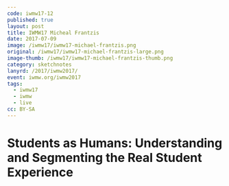```yaml
---
code: iwmw17-12
published: true
layout: post
title: IWMW17 Micheal Frantzis
date: 2017-07-09
image: /iwmw17/iwmw17-michael-frantzis.png
original: /iwmw17/iwmw17-michael-frantzis-large.png
image-thumb: /iwmw17/iwmw17-michael-frantzis-thumb.png
category: sketchnotes
lanyrd: /2017/iwmw2017/
event: iwmw.org/iwmw2017
tags:
  - iwmw17
  - iwmw
  - live
cc: BY-SA
---
```


# Students as Humans: Understanding and Segmenting the Real Student Experience
